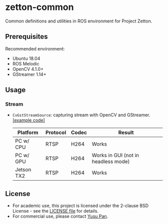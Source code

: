 # zetton-common

Common definitions and utilities in ROS environment for Project Zetton.

## Prerequisites

Recommended environment:

- Ubuntu 18.04
- ROS Melodic
- OpenCV 4.1.0+
- GStreamer 1.14+

## Usage

### Stream

- `CvGstStreamSource`: capturing stream with OpenCV and GStreamer. [[example code]](example/cv_gst_rtsp_stream.cc)

   | Platform   | Protocol | Codec | Result                              |
   | ---------- | -------- | ----- | ----------------------------------- |
   | PC w/ CPU  | RTSP     | H264  | Works                               |
   | PC w/ GPU  | RTSP     | H264  | Works in GUI (not in headless mode) |
   | Jetson TX2 | RTSP     | H264  | Works                               |

## License

- For academic use, this project is licensed under the 2-clause BSD License - see the [LICENSE file](LICENSE) for details.
- For commercial use, please contact [Yusu Pan](mailto:xxdsox@gmail.com).

